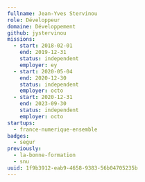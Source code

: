 ```yaml
---
fullname: Jean-Yves Stervinou
role: Développeur
domaine: Développement
github: jystervinou
missions:
  - start: 2018-02-01
    end: 2019-12-31
    status: independent
    employer: ey
  - start: 2020-05-04
    end: 2020-12-30
    status: independent
    employer: octo
  - start: 2020-12-31
    end: 2023-09-30
    status: independent
    employer: octo
startups:
  - france-numerique-ensemble
badges:
  - segur
previously:
  - la-bonne-formation
  - snu
uuid: 1f9b3912-eab9-4658-9383-56b04705235b
---
```

